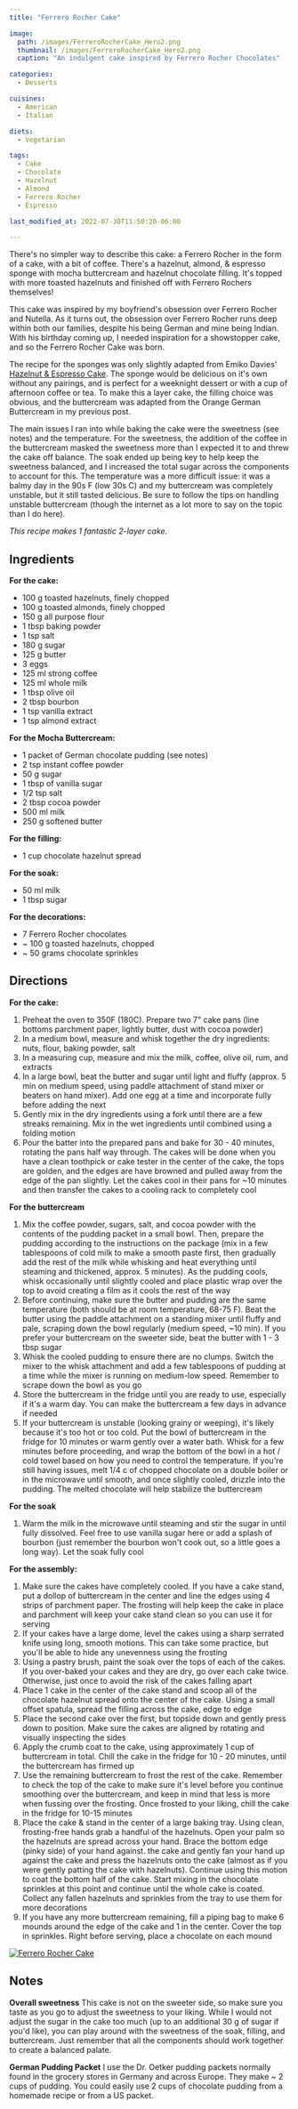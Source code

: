 ```yaml
---
title: "Ferrero Rocher Cake"

image: 
  path: /images/FerreroRocherCake_Hero2.png
  thumbnail: /images/FerreroRocherCake_Hero2.png
  caption: "An indulgent cake inspired by Ferrero Rocher Chocolates"

categories:
  - Desserts

cuisines:
  - American
  - Italian

diets:
  - Vegetarian

tags:
  - Cake
  - Chocolate
  - Hazelnut
  - Almond
  - Ferrero Rocher
  - Espresso

last_modified_at: 2022-07-30T11:50:20-06:00

---
```


<span itemprop="description">
There's no simpler way to describe this cake: a Ferrero Rocher in the form of a cake, with a bit of coffee. There's a hazelnut, almond, & espresso sponge with mocha buttercream and hazelnut chocolate filling. It's topped with more toasted hazelnuts and finished off with Ferrero Rochers themselves!
</span>

This cake was inspired by my boyfriend's obsession over Ferrero Rocher and Nutella. As it turns out, the obsession over Ferrero Rocher runs deep within both our families, despite his being German and mine being Indian. With his birthday coming up, I needed inspiration for a showstopper cake, and so the Ferrero Rocher Cake was born. 

The recipe for the sponges was only slightly adapted from Emiko Davies' [Hazelnut & Espresso Cake][1]. The sponge would be delicious on it's own without any pairings, and is perfect for a weeknight dessert or with a cup of afternoon coffee or tea. To make this a layer cake, the filling choice was obvious, and the buttercream was adapted from the Orange German Buttercream in my previous post. 

The main issues I ran into while baking the cake were the sweetness (see notes) and the temperature. For the sweetness, the addition of the coffee in the buttercream masked the sweetness more than I expected it to and threw the cake off balance. The soak ended up being key to help keep the sweetness balanced, and I increased the total sugar across the components to account for this. The temperature was a more difficult issue: it was a balmy day in the 90s F (low 30s C) and my buttercream was completely unstable, but it still tasted delicious. Be sure to follow the tips on handling unstable buttercream (though the internet as a lot more to say on the topic than I do here). 

*This recipe makes <span itemprop="recipeYield">1</span> fantastic 2-layer cake.*

## Ingredients

**For the cake:**
* <span itemprop="recipeIngredient">100 g toasted hazelnuts, finely chopped</span>
* <span itemprop="recipeIngredient">100 g toasted almonds, finely chopped</span>
* <span itemprop="recipeIngredient">150 g all purpose flour</span>
* <span itemprop="recipeIngredient">1 tbsp baking powder</span>
* <span itemprop="recipeIngredient">1 tsp salt</span>
* <span itemprop="recipeIngredient">180 g sugar</span>
* <span itemprop="recipeIngredient">125 g butter</span>
* <span itemprop="recipeIngredient">3 eggs</span>
* <span itemprop="recipeIngredient">125 ml strong coffee</span>
* <span itemprop="recipeIngredient">125 ml whole milk</span>
* <span itemprop="recipeIngredient">1 tbsp olive oil</span>
* <span itemprop="recipeIngredient">2 tbsp bourbon</span>
* <span itemprop="recipeIngredient">1 tsp vanilla extract</span>
* <span itemprop="recipeIngredient">1 tsp almond extract</span>

**For the Mocha Buttercream:**
* <span itemprop="recipeIngredient">1 packet of German chocolate pudding (see notes)</span>
* <span itemprop="recipeIngredient">2 tsp instant coffee powder</span>
* <span itemprop="recipeIngredient">50 g sugar</span>
* <span itemprop="recipeIngredient">1 tbsp of vanilla sugar</span>
* <span itemprop="recipeIngredient">1/2 tsp salt</span>
* <span itemprop="recipeIngredient">2 tbsp cocoa powder</span>
* <span itemprop="recipeIngredient">500 ml milk</span>
* <span itemprop="recipeIngredient">250 g softened butter</span>

**For the filling:**
* <span itemprop="recipeIngredient">1 cup chocolate hazelnut spread</span>

**For the soak:**
* <span itemprop="recipeIngredient">50 ml milk</span>
* <span itemprop="recipeIngredient">1 tbsp sugar</span>

**For the decorations:**
* <span itemprop="recipeIngredient">7 Ferrero Rocher chocolates</span>
* <span itemprop="recipeIngredient">~ 100 g toasted hazelnuts, chopped</span>
* <span itemprop="recipeIngredient">~ 50 grams chocolate sprinkles</span>


## Directions

**For the cake:**
1. <span itemprop="recipeInstructions">Preheat the oven to 350F (180C). Prepare two 7" cake pans (line bottoms parchment paper, lightly butter, dust with cocoa powder)</span>
2. <span itemprop="recipeInstructions">In a medium bowl, measure and whisk together the dry ingredients: nuts, flour, baking powder, salt</span>
3. <span itemprop="recipeInstructions">In a measuring cup, measure and mix the milk, coffee, olive oil, rum, and extracts</span>
4. <span itemprop="recipeInstructions">In a large bowl, beat the butter and sugar until light and fluffy (approx. 5 min on medium speed, using paddle attachment of stand mixer or beaters on hand mixer). Add one egg at a time and incorporate fully before adding the next</span>
5. <span itemprop="recipeInstructions">Gently mix in the dry ingredients using a fork until there are a few streaks remaining. Mix in the wet ingredients until combined using a folding motion</span>
7. <span itemprop="recipeInstructions">Pour the batter into the prepared pans and bake for 30 - 40 minutes, rotating the pans half way through. The cakes will be done when you have a clean toothpick or cake tester in the center of the cake, the tops are golden, and the edges are have browned and pulled away from the edge of the pan slightly. Let the cakes cool in their pans for ~10 minutes and then transfer the cakes to a cooling rack to completely cool</span>

**For the buttercream**
1. <span itemprop="recipeInstructions">Mix the coffee powder, sugars, salt, and cocoa powder with the contents of the pudding packet in a small bowl. Then, prepare the pudding according to the instructions on the package (mix in a few tablespoons of cold milk to make a smooth paste first, then gradually add the rest of the milk while whisking and heat everything until steaming and thickened, approx. 5 minutes). As the pudding cools, whisk occasionally until slightly cooled and place plastic wrap over the top to avoid creating a film as it cools the rest of the way</span>
2. <span itemprop="recipeInstructions">Before continuing, make sure the butter and pudding are the same temperature (both should be at room temperature, 68-75 F). Beat the butter using the paddle attachment on a standing mixer until fluffy and pale, scraping down the bowl regularly (medium speed, ~10 min). If you prefer your buttercream on the sweeter side, beat the butter with 1 - 3 tbsp sugar</span>
3. <span itemprop="recipeInstructions">Whisk the cooled pudding to ensure there are no clumps. Switch the mixer to the whisk attachment and add a few tablespoons of pudding at a time while the mixer is running on medium-low speed. Remember to scrape down the bowl as you go</span>
4. <span itemprop="recipeInstructions">Store the buttercream in the fridge until you are ready to use, especially if it's a warm day. You can make the buttercream a few days in advance if needed</span>
5. <span itemprop="recipeInstructions">If your buttercream is unstable (looking grainy or weeping), it's likely because it's too hot or too cold. Put the bowl of buttercream in the fridge for 10 minutes or warm gently over a water bath. Whisk for a few minutes before proceeding, and wrap the bottom of the bowl in a hot / cold towel based on how you need to control the temperature. If you're still having issues, melt 1/4 c of chopped chocolate on a double boiler or in the microwave until smooth, and once slightly cooled, drizzle into the pudding. The melted chocolate will help stabilize the buttercream</span>

**For the soak**
1. <span itemprop="recipeInstructions">Warm the milk in the microwave until steaming and stir the sugar in until fully dissolved. Feel free to use vanilla sugar here or add a splash of bourbon (just remember the bourbon won't cook out, so a little goes a long way). Let the soak fully cool</span>

**For the assembly:**
1. <span itemprop="recipeInstructions">Make sure the cakes have completely cooled. If you have a cake stand, put a dollop of buttercream in the center and line the edges using 4 strips of parchment paper. The frosting will help keep the cake in place and parchment will keep your cake stand clean so you can use it for serving</span>
2. <span itemprop="recipeInstructions">If your cakes have a large dome, level the cakes using a sharp serrated knife using long, smooth motions. This can take some practice, but you'll be able to hide any unevenness using the frosting</span> 
3. <span itemprop="recipeInstructions">Using a pastry brush, paint the soak over the tops of each of the cakes. If you over-baked your cakes and they are dry, go over each cake twice. Otherwise, just once to avoid the risk of the cakes falling apart</span>
4. <span itemprop="recipeInstructions">Place 1 cake in the center of the cake stand and scoop all of the chocolate hazelnut spread onto the center of the cake. Using a small offset spatula, spread the filling across the cake, edge to edge</span>
5. <span itemprop="recipeInstructions">Place the second cake over the first, but topside down and gently press down to position. Make sure the cakes are aligned by rotating and visually inspecting the sides</span>
6. <span itemprop="recipeInstructions">Apply the crumb coat to the cake, using approximately 1 cup of buttercream in total. Chill the cake in the fridge for 10 - 20 minutes, until the buttercream has firmed up</span>
7. <span itemprop="recipeInstructions">Use the remaining buttercream to frost the rest of the cake. Remember to check the top of the cake to make sure it's level before you continue smoothing over the buttercream, and keep in mind that less is more when fussing over the frosting. Once frosted to your liking, chill the cake in the fridge for 10-15 minutes</span>
8. <span itemprop="recipeInstructions">Place the cake & stand in the center of a large baking tray. Using clean, frosting-free hands grab a handful of the hazelnuts. Open your palm so the hazelnuts are spread across your hand. Brace the bottom edge (pinky side) of your hand against. the cake and gently fan your hand up against the cake and press the hazelnuts onto the cake (almost as if you were gently patting the cake with hazelnuts). Continue using this motion to coat the bottom half of the cake. Start mixing in the chocolate sprinkles at this point and continue until the whole cake is coated. Collect any fallen hazelnuts and sprinkles from the tray to use them for more decorations</span>
9. <span itemprop="recipeInstructions">If you have any more buttercream remaining, fill a piping bag to make 6 mounds around the edge of the cake and 1 in the center. Cover the top in sprinkles. Right before serving, place a chocolate on each mound</span>


[![Ferrero Rocher Cake](/images/FerreroRocherCake_collage.jpeg)](/images/FerreroRocherCake_collage.jpeg)


## Notes
**Overall sweetness** This cake is not on the sweeter side, so make sure you taste as you go to adjust the sweetness to your liking. While I would not adjust the sugar in the cake too much (up to an additional 30 g of sugar if you'd like), you can play around with the sweetness of the soak, filling, and buttercream. Just remember that all the components should work together to create a balanced palate.  

**German Pudding Packet** I use the Dr. Oetker pudding packets normally found in the grocery stores in Germany and across Europe. They make ~ 2 cups of pudding. You could easily use 2 cups of chocolate pudding from a homemade recipe or from a US packet. 



[1]: https://www.emikodavies.com/hazelnut-and-espresso-cake-for-a-birthday/
